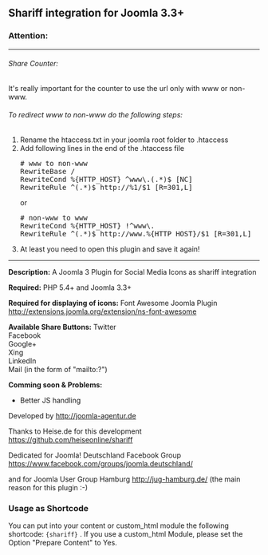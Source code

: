 <h2>Shariff integration for Joomla 3.3+</h2>

<h3>Attention:</h3>
<hr/>
<h6>Share Counter:</h6>
It's really important for the counter to use the url only with www or non-www.
<h6>To redirect www to non-www do the following steps:</h6>
<ol>
<li>Rename the htaccess.txt in your joomla root folder to .htaccess</li>
<li>Add following lines in the end of the .htaccess file</li>
<pre>
# www to non-www
RewriteBase /
RewriteCond %{HTTP_HOST} ^www\.(.*)$ [NC]
RewriteRule ^(.*)$ http://%1/$1 [R=301,L]
</pre>
or
<pre>
# non-www to www
RewriteCond %{HTTP_HOST} !^www\.
RewriteRule ^(.*)$ http://www.%{HTTP_HOST}/$1 [R=301,L]
</pre>
<li>At least you need to open this plugin and save it again!</li>
</code>
</ol>
</p>
<hr/>
<b>Description:</b>
A Joomla 3 Plugin for Social Media Icons as shariff integration

<b>Required:</b>
PHP 5.4+ and Joomla 3.3+

<b>Required for displaying of icons:</b>
Font Awesome Joomla Plugin http://extensions.joomla.org/extension/ns-font-awesome

<b>Available Share Buttons:</b>
Twitter<br />
Facebook<br />
Google+<br />
Xing<br />
LinkedIn<br />
Mail (in the form of "mailto:?")


<b>Comming soon & Problems:</b>
<ul>
<li>Better JS handling</li>
</ul>

Developed by http://joomla-agentur.de

Thanks to Heise.de for this development https://github.com/heiseonline/shariff

Dedicated for Joomla! Deutschland Facebook Group https://www.facebook.com/groups/joomla.deutschland/

and for Joomla User Group Hamburg http://jug-hamburg.de/ (the main reason for this plugin :-)

<h3>Usage as Shortcode</h3>
You can put into your content or custom_html module the following shortcode: <code>{shariff}</code> . If you use a custom_html Module, please set the Option "Prepare Content" to Yes.

